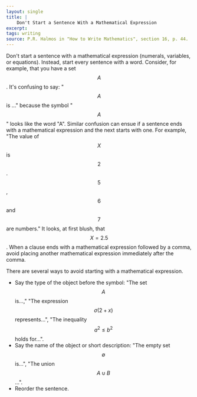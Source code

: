 ```yaml
---
layout: single
title: |
    Don't Start a Sentence With a Mathematical Expression
excerpt: 
tags: writing
source: P.R. Halmos in "How to Write Mathematics", section 16, p. 44.
---
```


Don't start a sentence with a mathematical expression (numerals, variables, or equations).
Instead, start every sentence with a word. 
Consider, for example, that you have a set $$A$$. 
It's confusing to say: "$$A$$ is ..." because the symbol "$$A$$" looks like the word "A".
Similar confusion can ensue if a sentence ends with a mathematical expression and the next starts with one. 
For example, "The value of $$X$$ is $$2$$. $$5$$, $$6$$ and $$7$$ are numbers." It looks, at first blush, that $$X = 2.5$$.
When a clause ends with a mathematical expression followed by a comma, avoid placing another mathematical expression immediately after the comma. 

There are several ways to avoid starting with a mathematical expression. 
- Say the type of the object before the symbol: "The set $$A$$ is...," "The expression $$\sigma(2 + x)$$ represents...", "The inequality $$a^2 \leq b^2$$ holds for...". 
- Say the name of the object or short description: "The empty set $$\emptyset$$ is...", "The union $$A \cup B$$...".
- Reorder the sentence.
